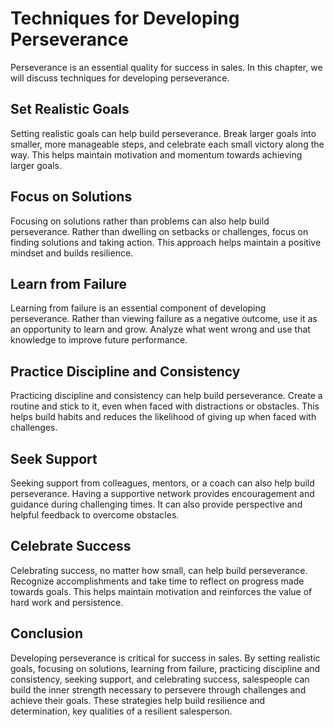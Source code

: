 Techniques for Developing Perseverance
==========================================================================

Perseverance is an essential quality for success in sales. In this chapter, we will discuss techniques for developing perseverance.

Set Realistic Goals
-------------------

Setting realistic goals can help build perseverance. Break larger goals into smaller, more manageable steps, and celebrate each small victory along the way. This helps maintain motivation and momentum towards achieving larger goals.

Focus on Solutions
------------------

Focusing on solutions rather than problems can also help build perseverance. Rather than dwelling on setbacks or challenges, focus on finding solutions and taking action. This approach helps maintain a positive mindset and builds resilience.

Learn from Failure
------------------

Learning from failure is an essential component of developing perseverance. Rather than viewing failure as a negative outcome, use it as an opportunity to learn and grow. Analyze what went wrong and use that knowledge to improve future performance.

Practice Discipline and Consistency
-----------------------------------

Practicing discipline and consistency can help build perseverance. Create a routine and stick to it, even when faced with distractions or obstacles. This helps build habits and reduces the likelihood of giving up when faced with challenges.

Seek Support
------------

Seeking support from colleagues, mentors, or a coach can also help build perseverance. Having a supportive network provides encouragement and guidance during challenging times. It can also provide perspective and helpful feedback to overcome obstacles.

Celebrate Success
-----------------

Celebrating success, no matter how small, can help build perseverance. Recognize accomplishments and take time to reflect on progress made towards goals. This helps maintain motivation and reinforces the value of hard work and persistence.

Conclusion
----------

Developing perseverance is critical for success in sales. By setting realistic goals, focusing on solutions, learning from failure, practicing discipline and consistency, seeking support, and celebrating success, salespeople can build the inner strength necessary to persevere through challenges and achieve their goals. These strategies help build resilience and determination, key qualities of a resilient salesperson.
